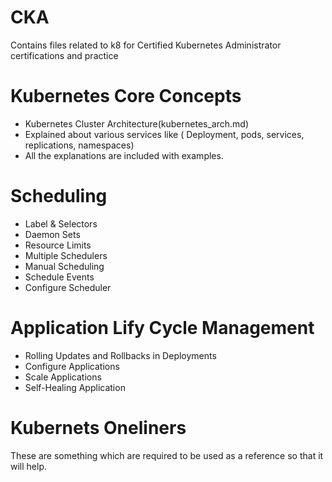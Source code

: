 # CKA
Contains files related to k8 for Certified Kubernetes Administrator certifications and practice

# Kubernetes Core Concepts
- Kubernetes Cluster Architecture(kubernetes_arch.md)
- Explained about various services like ( Deployment, pods, services, replications, namespaces)
- All the explanations are included with examples.

# Scheduling
- Label & Selectors
- Daemon Sets
- Resource Limits
- Multiple Schedulers
- Manual Scheduling
- Schedule Events
- Configure Scheduler

# Application Lify Cycle Management

- Rolling Updates and Rollbacks in Deployments
- Configure Applications
- Scale Applications
- Self-Healing Application

# Kubernets Oneliners
These are something which are required to be used as a reference so that it will help.
